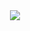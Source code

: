 <div align="center">
    <a href="https://www.linkedin.com/in/tom-finet-ba9a78243/"><img src="https://img.shields.io/badge/LinkedIn-0077B5?style=for-the-badge&logo=linkedin&logoColor=white" /></a>
</div>
